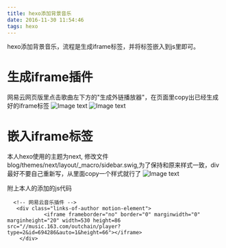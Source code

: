 ```yaml
---
title: hexo添加背景音乐
date: 2016-11-30 11:54:46
tags: hexo
---
```


hexo添加背景音乐，流程是生成iframe标签，并将标签嵌入到js里即可。
<!--more-->

# 生成iframe插件
网易云网页版里点击歌曲左下方的"生成外链播放器"，在页面里copy出已经生成好的iframe标签
![Image text](/asset/article/20190912/1.png)
![Image text](/asset/article/20190912/2.png)


# 嵌入iframe标签
本人hexo使用的主题为next,
修改文件blog/themes/next/layout/_macro/sidebar.swig,为了保持和原来样式一致，div最好不要自己重新写，从里面copy一个样式就行了
![Image text](/asset/article/20190912/3.png)

附上本人的添加的js代码
```
  <!-- 网易云音乐插件 -->
   <div class="links-of-author motion-element">
            <iframe frameborder="no" border="0" marginwidth="0" marginheight="20" width=530 height=86 src="//music.163.com/outchain/player?type=2&id=694286&auto=1&height=66"></iframe>
    </div> 
```





